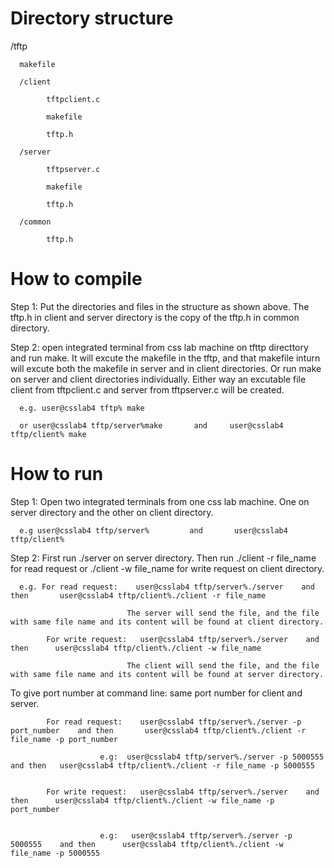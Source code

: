 # Directory structure

/tftp 
      
      makefile
      
      /client
    
            tftpclient.c
         
            makefile 
            
            tftp.h
         
      /server
    
            tftpserver.c
         
            makefile
            
            tftp.h
         
      /common
    
            tftp.h
            
 # How to compile
 Step 1: Put the directories and files in the structure as shown above. The tftp.h in client and server directory is the copy of the tftp.h in common directory.
 
 Step 2: open integrated terminal from css lab machine on tfttp directtory and run make. It will excute the makefile in the tftp, and that makefile inturn will excute both the makefile in server and in client directories. Or run make on server and client directories individually. Either way an excutable file client from tftpclient.c and server from tftpserver.c will be created. 
      
      e.g. user@csslab4 tftp% make 
      
      or user@csslab4 tftp/server%make       and     user@csslab4 tftp/client% make
      
# How to run
   
Step 1: Open two integrated terminals from one css lab machine. One on server directory and the other on client directory.

      e.g user@csslab4 tftp/server%         and       user@csslab4 tftp/client%
      
Step 2: First run ./server  on server directory. Then run ./client -r file_name  for read request or ./client -w file_name for write request on client directory.

      e.g. For read request:    user@csslab4 tftp/server%./server    and then       user@csslab4 tftp/client%./client -r file_name
      
                              The server will send the file, and the file  with same file name and its content will be found at client directory.
      
            For write request:   user@csslab4 tftp/server%./server    and then      user@csslab4 tftp/client%./client -w file_name
            
                              The client will send the file, and the file  with same file name and its content will be found at server directory.
                              
                              
To give port number at command line:  same port number for client and server.
      
            For read request:    user@csslab4 tftp/server%./server -p port_number    and then       user@csslab4 tftp/client%./client -r file_name -p port_number
            
                        e.g:  user@csslab4 tftp/server%./server -p 5000555     and then   user@csslab4 tftp/client%./client -r file_name -p 5000555
            
      
            For write request:   user@csslab4 tftp/server%./server    and then      user@csslab4 tftp/client%./client -w file_name -p port_number
            
                        
                        e.g:   user@csslab4 tftp/server%./server -p 5000555    and then      user@csslab4 tftp/client%./client -w file_name -p 5000555
                         
      
      
      
      
      
      
      
      
      
      
